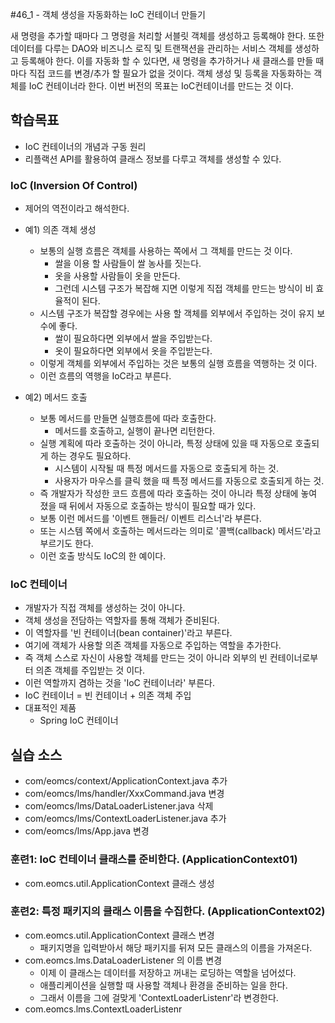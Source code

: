 #46_1 - 객체 생성을 자동화하는 IoC 컨테이너 만들기

새 명령을 추가할 때마다 그 명령을 처리할 서블릿 객체를 생성하고 등록해야 한다.
또한 데이터를 다루는 DAO와 비즈니스 로직 및 트랜잭션을 관리하는
서비스 객체를 생성하고 등록해야 한다.
이를 자동화 할 수 있다면,
새 명령을 추가하거나 새 클래스를 만들 때 마다 
직접 코드를 변경/추가 할 필요가 없을 것이다.
객체 생성 및 등록을 자동화하는 객체를 IoC 컨테이너라 한다.
이번 버전의 목표는 IoC컨테이너를 만드는 것 이다.

## 학습목표

- IoC 컨테이너의 개념과 구동 원리
- 리플랙션 API를 활용하여 클래스 정보를 다루고 객체를 생성할 수 있다.

### IoC (Inversion Of Control)

- 제어의 역전이라고 해석한다.

- 예1) 의존 객체 생성
  - 보통의 실행 흐름은 객체를 사용하는 쪽에서 그 객체를 만드는 것 이다.
    - 쌀을 이용 할 사람들이 쌀 농사를 짓는다.
    - 옷을 사용할 사람들이 옷을 만든다.
    - 그런데 시스템 구조가 복잡해 지면 이렇게 직접 객체를 만드는 방식이 비 효율적이 된다.
  - 시스템 구조가 복잡할 경우에는 사용 할 객체를 외부에서 주입하는 것이 유지 보수에 좋다.
    - 쌀이 필요하다면 외부에서 쌀을 주입받는다.
    - 옷이 필요하다면 외부에서 옷을 주입받는다.
  - 이렇게 객체를 외부에서 주입하는 것은 보통의 실행 흐름을 역행하는 것 이다.
  - 이런 흐름의 역행을 IoC라고 부른다.

- 예2) 메서드 호출
  - 보통 메서드를 만들면 실행흐름에 따라 호출한다.
    - 메서드를 호출하고, 실행이 끝나면 리턴한다.
  - 실행 계획에 따라 호출하는 것이 아니라, 특정 상태에 있을 때 자동으로 호출되게 하는 경우도 필요하다.
    - 시스템이 시작될 때 특정 메서드를 자동으로 호출되게 하는 것.
    - 사용자가 마우스를 클릭 했을 때 특정 메서드를 자동으로 호출되게 하는 것.
  - 즉 개발자가 작성한 코드 흐름에 따라 호출하는 것이 아니라
    특정 상태에 놓여 졌을 때 뒤에서 자동으로 호출하는 방식이 필요할 때가 있다.
  - 보통 이런 메서드를 '이벤트 핸들러/ 이벤트 리스너'라 부른다.
  - 또는 시스템 쪽에서 호출하는 메서드라는 의미로 '콜백(callback) 메서드'라고 부르기도 한다.
  - 이런 호출 방식도 IoC의 한 예이다.
  
### IoC 컨테이너

- 개발자가 직접 객체를 생성하는 것이 아니다.
- 객체 생성을 전담하는 역할자를 통해 객체가 준비된다.
- 이 역할자를 '빈 컨테이너(bean container)'라고 부른다.
- 여기에 객체가 사용할 의존 객체를 자동으로 주입하는 역할을 추가한다.
- 즉 객체 스스로 자신이 사용할 객체를 만드는 것이 아니라 
  외부의 빈 컨테이너로부터 의존 객체를 주입받는 것 이다.
- 이런 역할까지 겸하는 것을 'IoC 컨테이너라' 부른다.
- IoC 컨테이너 = 빈 컨테이너 + 의존 객체 주입
- 대표적인 제품
  - Spring IoC 컨테이너 

## 실습 소스

- com/eomcs/context/ApplicationContext.java 추가
- com/eomcs/lms/handler/XxxCommand.java 변경
- com/eomcs/lms/DataLoaderListener.java 삭제
- com/eomcs/lms/ContextLoaderListener.java 추가
- com/eomcs/lms/App.java 변경

### 훈련1: IoC 컨테이너 클래스를 준비한다. (ApplicationContext01)

- com.eomcs.util.ApplicationContext 클래스 생성

### 훈련2: 특정 패키지의 클래스 이름을 수집한다. (ApplicationContext02)

- com.eomcs.util.ApplicationContext 클래스 변경
  - 패키지명을 입력받아서 해당 패키지를 뒤져 모든 클래스의 이름을 가져온다.
- com.eomcs.lms.DataLoaderListener 의 이름 변경
  - 이제 이 클래스는 데이터를 저장하고 꺼내는 로딩하는 역할을 넘어섰다.
  - 애플리케이션을 실행할 때 사용할 객체나 환경을 준비하는 일을 한다.
  - 그래서 이름을 그에 걸맞게 'ContextLoaderListenr'라 변경한다.
- com.eomcs.lms.ContextLoaderListenr


















